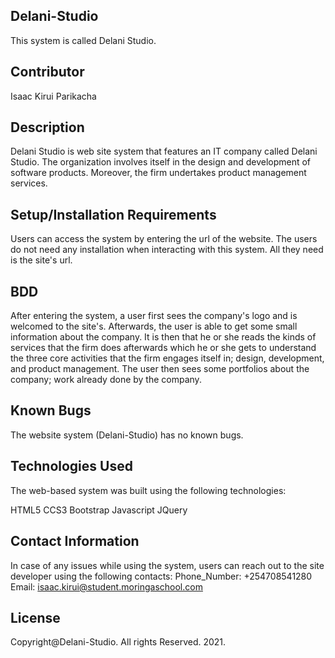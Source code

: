## Delani-Studio
This system is called Delani Studio.

## Contributor
Isaac Kirui Parikacha
## Description
Delani Studio is web site system that features an IT company called Delani Studio. The organization involves itself in the design and development of software products. Moreover, the firm undertakes product management services.
## Setup/Installation Requirements
Users can access the system by entering the url of the website. The users do not need any installation when interacting with this system. All they need is the site's url.
## BDD
After entering the system, a user first sees the company's logo and is welcomed to the site's. Afterwards, the user is able to get some small information about the company. It is then that he or she reads the kinds of services that the firm does afterwards which he or she gets to understand the three core activities that the firm engages itself in; design, development, and product management. The user then sees some portfolios about the company; work already done by the company. 

## Known Bugs
The website system (Delani-Studio) has no known bugs.

## Technologies Used
The web-based system was built using the following technologies:

HTML5
CCS3
Bootstrap
Javascript
JQuery

## Contact Information
In case of any issues while using the system, users can reach out to the site developer using the following contacts:
Phone_Number: +254708541280
Email: isaac.kirui@student.moringaschool.com
## License
Copyright@Delani-Studio. All rights Reserved. 2021.